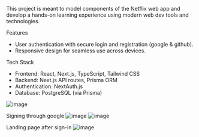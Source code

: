 This project is meant to model components of the Netflix web app and develop a hands-on learning experience using modern web dev tools and technologies.

Features
* User authentication with secure login and registration (google & github).
* Responsive design for seamless use across devices.

Tech Stack
* Frontend: React, Next.js, TypeScript, Tailwind CSS
* Backend: Next.js API routes, Prisma ORM
* Authentication: NextAuth.js
* Database: PostgreSQL (via Prisma)

![image](https://github.com/user-attachments/assets/5ee1d031-32da-4daf-884b-2a55dde2adbc)

Signing through google
![image](https://github.com/user-attachments/assets/3d2cbab6-2e35-42df-8537-8dcc310f391b)
![image](https://github.com/user-attachments/assets/a1999a31-0b8b-4d6d-b9da-39393ea47a9c)


Landing page after sign-in
![image](https://github.com/user-attachments/assets/9ba20475-5771-4fb9-89b6-9046b0564ec0)
